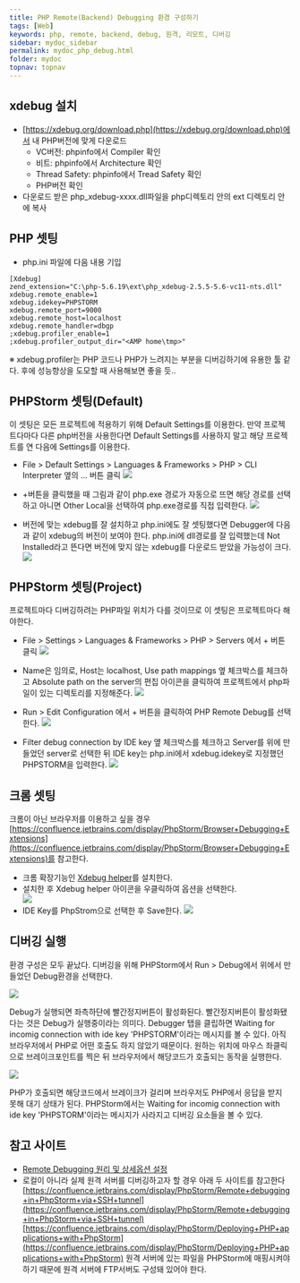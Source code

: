 ```yaml
---
title: PHP Remote(Backend) Debugging 환경 구성하기
tags: [Web]
keywords: php, remote, backend, debug, 원격, 리모트, 디버깅
sidebar: mydoc_sidebar
permalink: mydoc_php_debug.html
folder: mydoc
topnav: topnav
---
```


## xdebug 설치
- [https://xdebug.org/download.php](https://xdebug.org/download.php)에서 내 PHP버전에 맞게 다운로드
    + VC버전: phpinfo에서 Compiler 확인
    + 비트: phpinfo에서 Architecture 확인
    + Thread Safety: phpinfo에서 Tread Safety 확인
    + PHP버전 확인
- 다운로드 받은 php_xdebug-xxxx.dll파일을 php디렉토리 안의 ext 디렉토리 안에 복사

## PHP 셋팅
- php.ini 파일에 다음 내용 기입
```
[Xdebug]
zend_extension="C:\php-5.6.19\ext\php_xdebug-2.5.5-5.6-vc11-nts.dll"
xdebug.remote_enable=1
xdebug.idekey=PHPSTORM
xdebug.remote_port=9000
xdebug.remote_host=localhost
xdebug.remote_handler=dbgp
;xdebug.profiler_enable=1
;xdebug.profiler_output_dir="<AMP home\tmp>"
```

※ xdebug.profiler는 PHP 코드나 PHP가 느려지는 부분을 디버깅하기에 유용한 툴 같다. 후에 성능향상을 도모할 때 사용해보면 좋을 듯..

## PHPStorm 셋팅(Default)
이 셋팅은 모든 프로젝트에 적용하기 위해 Default Settings를 이용한다. 만약 프로젝트다마다 다른 php버전을 사용한다면 Default Settings를 사용하지 말고 해당 프로젝트를 연 다음에 Settings를 이용한다.

- File > Default Settings > Languages & Frameworks > PHP > CLI Interpreter 옆의 ... 버튼 클릭
![](../../images/debug_php_1.png)

- +버튼을 클릭했을 때 그림과 같이 php.exe 경로가 자동으로 뜨면 해당 경로를 선택하고 아니면 Other Local을 선택하여 php.exe경로를 직접 입력한다.
![](../../images/debug_php_2.png)

- 버전에 맞는 xdebug를 잘 설치하고 php.ini에도 잘 셋팅했다면 Debugger에 다음과 같이 xdebug의 버전이 보여야 한다. php.ini에 dll경로를 잘 입력했는데 Not Installed라고 뜬다면 버전에 맞지 않는 xdebug를 다운로드 받았을 가능성이 크다.
![](../../images/debug_php_3.png)

## PHPStorm 셋팅(Project)
프로젝트마다 디버깅하려는 PHP파일 위치가 다를 것이므로 이 셋팅은 프로젝트마다 해야한다.

- File > Settings > Languages & Frameworks > PHP > Servers 에서 + 버튼 클릭
![](../../images/debug_php_4.png)

- Name은 임의로, Host는 localhost, Use path mappings 옆 체크박스를 체크하고  Absolute path on the server의 편집 아이콘을 클릭하여 프로젝트에서 php파일이 있는 디렉토리를 지정해준다.
![](../../images/debug_php_5.jpg)

- Run > Edit Configuration 에서 + 버튼을 클릭하여 PHP Remote Debug를 선택한다.
![](../../images/debug_php_6.png)

- Filter debug connection by IDE key 옆 체크박스를 체크하고 Server를 위에 만들었던 server로 선택한 뒤 IDE key는 php.ini에서 xdebug.idekey로 지정했던 PHPSTORM을 입력한다.
![](../../images/debug_php_7.png)

## 크롬 셋팅
크롬이 아닌 브라우저를 이용하고 싶을 경우 [https://confluence.jetbrains.com/display/PhpStorm/Browser+Debugging+Extensions](https://confluence.jetbrains.com/display/PhpStorm/Browser+Debugging+Extensions)를 참고한다.

- 크롬 확장기능인 [Xdebug helper](https://chrome.google.com/webstore/detail/xdebug-helper/eadndfjplgieldjbigjakmdgkmoaaaoc)를 설치한다.
- 설치한 후 Xdebug helper 아이콘을 우클릭하여 옵션을 선택한다.  
![](../../images/debug_php_8.png)
- IDE Key를 PhpStrom으로 선택한 후 Save한다.
![](../../images/debug_php_9.png)

## 디버깅 실행
환경 구성은 모두 끝났다. 디버깅을 위해 PHPStorm에서 Run > Debug에서 위에서 만들었던 Debug환경을 선택한다.

![](../../images/debug_php_10.jpg)

Debug가 실행되면 좌측하단에 빨간정지버튼이 활성화된다. 빨간정지버튼이 활성화됐다는 것은 Debug가 실행중이라는 의미다. Debugger 탭을 클립하면 Waiting for incomig connection with ide key 'PHPSTORM'이라는 메시지를 볼 수 있다. 아직 브라우저에서 PHP로 어떤 호출도 하지 않았기 때문이다. 원하는 위치에 마우스 좌클릭으로 브레이크포인트를 찍은 뒤 브라우저에서 해당코드가 호출되는 동작을 실행한다.

![](../../images/debug_php_11.jpg)

PHP가 호출되면 해당코드에서 브레이크가 걸리며 브라우저도 PHP에서 응답을 받지 못해 대기 상태가 된다. PHPStorm에서는 Waiting for incomig connection with ide key 'PHPSTORM'이라는 메시지가 사라지고 디버깅 요소들을 볼 수 있다.

## 참고 사이트
- [Remote Debugging 원리 및 상세옵션 설정](https://xdebug.org/docs/remote)
- 로컬이 아니라 실제 원격 서버를 디버깅하고자 할 경우 아래 두 사이트를 참고한다
[https://confluence.jetbrains.com/display/PhpStorm/Remote+debugging+in+PhpStorm+via+SSH+tunnel](https://confluence.jetbrains.com/display/PhpStorm/Remote+debugging+in+PhpStorm+via+SSH+tunnel)
[https://confluence.jetbrains.com/display/PhpStorm/Deploying+PHP+applications+with+PhpStorm](https://confluence.jetbrains.com/display/PhpStorm/Deploying+PHP+applications+with+PhpStorm)
원격 서버에 있는 파일을 PHPStorm에 매핑시켜야 하기 때문에 원격 서버에 FTP서버도 구성돼 있어야 한다.
